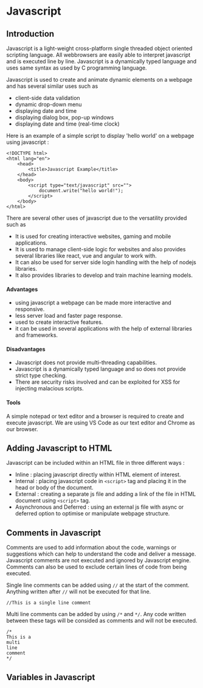 # Javascript

## Introduction

Javascript is a light-weight cross-platform single threaded object oriented scripting language. All webbrowsers are easily able to interpret javascript and is executed line by line. Javascript is a dynamically typed language and uses same syntax as used by C programming language.  

Javascript is used to create and animate dynamic elements on a webpage and has several similar uses such as
* client-side data validation
* dynamic drop-down menu
* displaying date and time
* displaying dialog box, pop-up windows
* displaying date and time (real-time clock)

Here is an example of a simple script to display 'hello world' on a webpage using javascript :  

    <!DOCTYPE html>
    <html lang="en">
        <head>
            <title>Javascript Example</title>
        </head>
        <body>
            <script type="text/javascript" src="">
                document.write("hello world!");
            </script>
        </body>
    </html>  

There are several other uses of javascript due to the versatility provided such as 
- It is used for creating interactive websites, gaming and mobile applications.  
- It is used to manage client-side logic for websites and also provides several libraries like react, vue and angular to work with.  
- It can also be used for server side login handling with the help of nodejs libraries.  
- It also provides libraries to develop and train machine learning models.  

#### Advantages

- using javascript a webpage can be made more interactive and responsive.
- less server load and faster page response.
- used to create interactive features.
- it can be used in several applications with the help of external libraries and frameworks.

#### Disadvantages

- Javascript does not provide multi-threading capabilities.
- Javascript is a dynamically typed language and so does not provide strict type checking.
- There are security risks involved and can be exploited for XSS for injecting malacious scripts.

#### Tools

A simple notepad or text editor and a browser is required to create and execute javascript. We are using VS Code as our text editor and Chrome as our browser.

## Adding Javascript to HTML

Javascript can be included within an HTML file in three different ways :  
- Inline : placing javascript directly within HTML element of interest.
- Internal : placing javascript code in `<script>` tag and placing it in the head or body of the document.
- External : creating a separate js file and adding a link of the file in HTML document using `<script>` tag. 
- Asynchronous and Deferred : using an external js file with async or deferred option to optimise or manipulate webpage structure.  

## Comments in Javascript

Comments are used to add information about the code, warnings or suggestions which can help to understand the code and deliver a message.  
Javascript comments are not executed and ignored by Javascript engine.  
Comments can also be used to exclude certain lines of code from being executed.

Single line comments can be added using `//` at the start of the comment. Anything written after `//` will not be executed for that line.

    //This is a single line comment

Multi line comments can be added by using `/*` and `*/`. Any code written between these tags will be consided as comments and will not be executed. 

    /*
    This is a 
    multi
    line
    comment
    */

## Variables in Javascript

